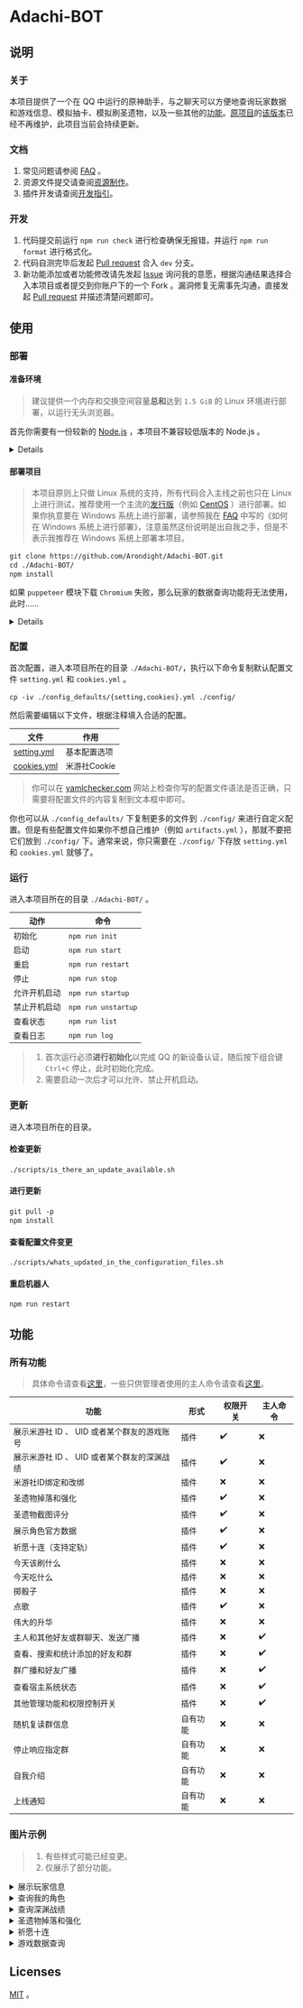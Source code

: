 # Adachi-BOT

## 说明

### 关于

本项目提供了一个在 QQ 中运行的原神助手，与之聊天可以方便地查询玩家数据和游戏信息、模拟抽卡、模拟刷圣遗物，以及一些其他的[功能](https://github.com/Arondight/Adachi-BOT#%E5%8A%9F%E8%83%BD)。[原项目](https://github.com/SilveryStar/Adachi-BOT)的[该版本](https://github.com/SilveryStar/Adachi-BOT/tree/ver1.4.6)已经不再维护，此项目当前会持续更新。

### 文档

1. 常见问题请参阅 [FAQ](https://github.com/Arondight/Adachi-BOT/issues?q=label%3Adocumentation) 。
2. 资源文件提交请查阅[资源制作](docs/资源制作.md)。
3. 插件开发请查阅[开发指引](docs/开发指引.md)。

### 开发

1. 代码提交前运行 `npm run check` 进行检查确保无报错，并运行 `npm run format` 进行格式化。
2. 代码自测完毕后发起 [Pull request](https://github.com/Arondight/Adachi-BOT/pulls) 合入 `dev` 分支。
3. 新功能添加或者功能修改请先发起 [Issue](https://github.com/Arondight/Adachi-BOT/issues) 询问我的意愿，根据沟通结果选择合入本项目或者提交到你账户下的一个 Fork 。漏洞修复无需事先沟通，直接发起 [Pull request](https://github.com/Arondight/Adachi-BOT/pulls) 并描述清楚问题即可。

## 使用

### 部署

#### 准备环境

> 建议提供一个内存和交换空间容量**总和**达到 `1.5 GiB` 的 Linux 环境进行部署，以运行无头浏览器。

首先你需要有一份较新的 [Node.js](https://nodejs.org/en/download/) ，本项目不兼容较低版本的 Node.js 。

<details>

##### CentOS、RHEL

```
sudo yum -y remove nodejs
curl -fsSL https://rpm.nodesource.com/setup_16.x | sudo -E bash -
sudo yum -y install nodejs
```

##### Ubuntu、Debian

```
sudo apt -y remove nodejs
curl -fsSL https://deb.nodesource.com/setup_16.x | sudo -E bash -
sudo apt -y install nodejs
```

</details>

#### 部署项目

> 本项目原则上只做 Linux 系统的支持，所有代码合入主线之前也只在 Linux 上进行测试，推荐使用一个主流的[发行版](https://zh.wikipedia.org/wiki/Linux%E5%8F%91%E8%A1%8C%E7%89%88)（例如 [CentOS](https://www.centos.org/) ）进行部署。如果你执意要在 Windows 系统上进行部署，请参照我在 [FAQ](https://github.com/Arondight/Adachi-BOT/issues?q=label%3Adocumentation) 中写的《如何在 Windows 系统上进行部署》，注意虽然这份说明是出自我之手，但是不表示我推荐在 Windows 系统上部署本项目。

```
git clone https://github.com/Arondight/Adachi-BOT.git
cd ./Adachi-BOT/
npm install
```

如果 `puppeteer` 模块下载 `Chromium` 失败，那么玩家的数据查询功能将无法使用，此时……

<details>

你有三种选择。首先删除 `./node_modules/` 目录。

其一，（推荐）使用系统自带的 `Chromium` ，这里以 `CentOS` 为例，执行以下命令。

```
sudo yum -y install epel-release
sudo yum -y install chromium
SHCONF="${HOME}/.bashrc"
BROWER_BIN='/usr/lib64/chromium-browser/chromium-browser'
VAR_PATH='PUPPETEER_EXECUTABLE_PATH'
VAR_SKIP='PUPPETEER_SKIP_CHROMIUM_DOWNLOAD'
grep "$VAR_PATH" "$SHCONF" || ( echo "export ${VAR_PATH}='${BROWER_BIN}'" | tee -a "$SHCONF" )
grep "$VAR_SKIP" "$SHCONF" || ( echo "export ${VAR_SKIP}='true'" | tee -a "$SHCONF" )
source "$SHCONF"
npm install
```

> 1. `BROWER_BIN` 需要设置为 `Chromium` 的二进制可执行文件路径，而非启动脚本或其链接的路径。
> 2. `SHCONF` 是 `shell` 配置文件的路径，这里用的是 `bash` 。

其二，通过任意合法途径获得一个可以访问国际互联网的 `http` 代理，然后执行以下命令。

```
npm_config_proxy=http://<ip>:<port> npm install
```

</details>

### 配置

首次配置，进入本项目所在的目录 `./Adachi-BOT/`，执行以下命令复制默认配置文件 `setting.yml` 和 `cookies.yml` 。

```
cp -iv ./config_defaults/{setting,cookies}.yml ./config/
```

然后需要编辑以下文件，根据注释填入合适的配置。

| 文件 | 作用 |
| --- | --- |
| [setting.yml](config_defaults/setting.yml) | 基本配置选项 |
| [cookies.yml](config_defaults/cookies.yml) | 米游社Cookie |

> 你可以在 [yamlchecker.com](https://yamlchecker.com/) 网站上检查你写的配置文件语法是否正确，只需要将配置文件的内容复制到文本框中即可。

你也可以从 `./config_defaults/` 下复制更多的文件到 `./config/` 来进行自定义配置。但是有些配置文件如果你不想自己维护（例如 `artifacts.yml` ），那就不要把它们放到 `./config/` 下。通常来说，你只需要在 `./config/` 下存放 `setting.yml` 和 `cookies.yml` 就够了。

### 运行

进入本项目所在的目录 `./Adachi-BOT/` 。

| 动作 | 命令 |
| --- | --- |
| 初始化 | `npm run init` |
| 启动 | `npm run start` |
| 重启 | `npm run restart` |
| 停止 | `npm run stop` |
| 允许开机启动 | `npm run startup` |
| 禁止开机启动 | `npm run unstartup` |
| 查看状态 | `npm run list` |
| 查看日志 | `npm run log` |

> 1. 首次运行必须**进行初始化**以完成 QQ 的新设备认证，随后按下组合键 `Ctrl+C` 停止，此时初始化完成。
> 2. 需要启动一次后才可以允许、禁止开机启动。

### 更新

进入本项目所在的目录。

#### 检查更新

```
./scripts/is_there_an_update_available.sh
```

#### 进行更新

```
git pull -p
npm install
```

#### 查看配置文件变更

```
./scripts/whats_updated_in_the_configuration_files.sh
```

#### 重启机器人

```
npm run restart
```

## 功能

### 所有功能

> 具体命令请查看[这里](config_defaults/command.yml)，一些只供管理者使用的主人命令请查看[这里](config_defaults/command_master.yml)。

| 功能 | 形式 | 权限开关 | 主人命令 |
| --- | --- | --- | --- |
| 展示米游社 ID 、 UID 或者某个群友的游戏账号 | 插件 | ✔️ | ❌ |
| 展示米游社 ID 、 UID 或者某个群友的深渊战绩 | 插件 | ✔️ | ❌ |
| 米游社ID绑定和改绑 | 插件 | ❌ | ❌ |
| 圣遗物掉落和强化 | 插件 | ✔️ | ❌ |
| 圣遗物截图评分 | 插件 | ✔️ | ❌ |
| 展示角色官方数据 | 插件 | ✔️ | ❌ |
| 祈愿十连（支持定轨） | 插件 | ✔️ | ❌ |
| 今天该刷什么 | 插件 | ❌ | ❌ |
| 今天吃什么 | 插件 | ❌ | ❌ |
| 掷骰子 | 插件 | ❌ | ❌ |
| 点歌 | 插件 | ✔️ | ❌ |
| 伟大的升华 | 插件 | ❌ | ❌ |
| 主人和其他好友或群聊天、发送广播 | 插件 | ❌ | ✔️ |
| 查看、搜索和统计添加的好友和群 | 插件 | ❌ | ✔️ |
| 群广播和好友广播 | 插件 | ❌ | ✔️ |
| 查看宿主系统状态| 插件 | ❌ | ✔️ |
| 其他管理功能和权限控制开关 | 插件 | ❌ | ✔️ |
| 随机复读群信息 | 自有功能 | ❌ | ❌ |
| 停止响应指定群 | 自有功能 | ❌ | ❌ |
| 自我介绍 | 自有功能 | ❌ | ❌ |
| 上线通知 | 自有功能 | ❌ | ❌ |

### 图片示例

> 1. 有些样式可能已经变更。
> 2. 仅展示了部分功能。

<details>
  <summary>展示玩家信息</summary>
  <div align="center">

![米游社](images/米游社.png)

  </div>
</details>

<details>
  <summary>查询我的角色</summary>
  <div align="center">

![我的](images/我的.png)

  </div>
</details>

<details>
  <summary>查询深渊战绩</summary>
  <div align="center">

![深渊](images/深渊.png)

  </div>
</details>


<details>
  <summary>圣遗物掉落和强化</summary>
  <div align="center">

![圣遗物](images/圣遗物.png)
![强化](images/强化.png)

  </div>
</details>

<details>
  <summary>祈愿十连</summary>
  <div align="center">

![十连](images/十连.png)

  </div>
</details>

<details>
  <summary>游戏数据查询</summary>
  <div align="center">

![角色](images/角色.png)
![武器](images/武器.png)

  </div>
</details>

## Licenses

[MIT](LICENSE) 。
